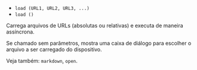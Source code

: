 * `load (URL1, URL2, URL3, ...)`
* `load ()`

Carrega arquivos de URLs (absolutas ou relativas) e executa de maneira assíncrona.

Se chamado sem parâmetros, mostra uma caixa de diálogo para escolher o arquivo a ser carregado do dispositivo.

Veja também: `markdown`, `open`.
